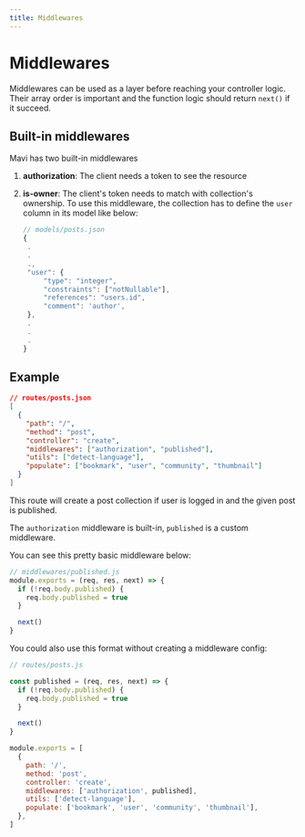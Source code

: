 ```yaml
---
title: Middlewares
---
```


# Middlewares

Middlewares can be used as a layer before reaching your controller logic. Their array order is important and the function logic should return `next()` if it succeed.

## Built-in middlewares

Mavi has two built-in middlewares

1. **authorization**: The client needs a token to see the resource
1. **is-owner**: The client's token needs to match with collection's ownership. To use this middleware, the collection has to define the `user` column in its model like below:

   ```js
   // models/posts.json
   {
    .
    .
    .,
    "user": {
        "type": "integer",
        "constraints": ["notNullable"],
        "references": "users.id",
        "comment": 'author',
    },
    .
    .
    .
   }
   ```

## Example

```json
// routes/posts.json
[
  {
    "path": "/",
    "method": "post",
    "controller": "create",
    "middlewares": ["authorization", "published"],
    "utils": ["detect-language"],
    "populate": ["bookmark", "user", "community", "thumbnail"]
  }
]
```

This route will create a post collection if user is logged in and the given post is published.

The `authorization` middleware is built-in, `published` is a custom middleware.

You can see this pretty basic middleware below:

```js
// middlewares/published.js
module.exports = (req, res, next) => {
  if (!req.body.published) {
    req.body.published = true
  }

  next()
}
```

You could also use this format without creating a middleware config:

```js
// routes/posts.js

const published = (req, res, next) => {
  if (!req.body.published) {
    req.body.published = true
  }

  next()
}

module.exports = [
  {
    path: '/',
    method: 'post',
    controller: 'create',
    middlewares: ['authorization', published],
    utils: ['detect-language'],
    populate: ['bookmark', 'user', 'community', 'thumbnail'],
  },
]
```

